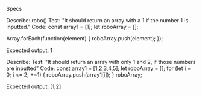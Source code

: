 Specs

Describe: robo()
Test: "It should return an array with a 1 if the number 1 is inputted."
Code: 
const array1 = [1];
let roboArray = [];

Array.forEach(function(element) {
 roboArray.push(element); 
});

Expected output: 1


Describe:
Test: "It should return an array with only 1 and 2, if those numbers are inputted"
Code: 
const array1 = [1,2,3,4,5];
let roboArray = [];
for (let i = 0; i <= 2; +=1) {
  roboArray.push(array1[i]);
}
roboArray;

Expected output: [1,2]



